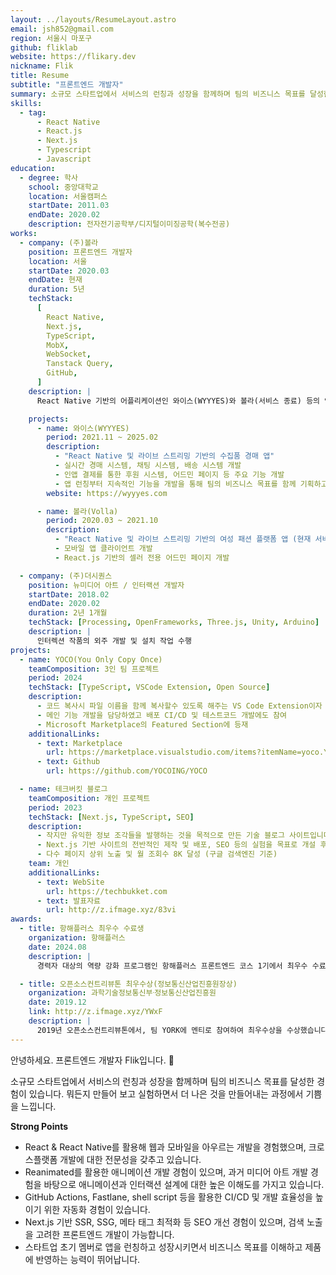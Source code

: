 ```yaml
---
layout: ../layouts/ResumeLayout.astro
email: jsh852@gmail.com
region: 서울시 마포구
github: fliklab
website: https://flikary.dev
nickname: Flik
title: Resume
subtitle: "프론트엔드 개발자"
summary: 소규모 스타트업에서 서비스의 런칭과 성장을 함께하며 팀의 비즈니스 목표를 달성한 경험이 있습니다. 뭐든지 만들어 보고 실험하면서 더 나은 것을 만들어내는 과정에서 기쁨을 느낍니다.
skills:
  - tag:
      - React Native
      - React.js
      - Next.js
      - Typescript
      - Javascript
education:
  - degree: 학사
    school: 중앙대학교
    location: 서울캠퍼스
    startDate: 2011.03
    endDate: 2020.02
    description: 전자전기공학부/디지털이미징공학(복수전공)
works:
  - company: (주)볼라
    position: 프론트엔드 개발자
    location: 서울
    startDate: 2020.03
    endDate: 현재
    duration: 5년
    techStack:
      [
        React Native,
        Next.js,
        TypeScript,
        MobX,
        WebSocket,
        Tanstack Query,
        GitHub,
      ]
    description: |
      React Native 기반의 어플리케이션인 와이스(WYYYES)와 볼라(서비스 종료) 등의 앱 프론트엔드 개발을 담당하였습니다. 팀 초기 멤버로 비즈니스 목표를 함께 달성해 왔습니다.

    projects:
      - name: 와이스(WYYYES)
        period: 2021.11 ~ 2025.02
        description:
          - "React Native 및 라이브 스트리밍 기반의 수집품 경매 앱"
          - 실시간 경매 시스템, 채팅 시스템, 배송 시스템 개발
          - 인앱 결제를 통한 후원 시스템, 어드민 페이지 등 주요 기능 개발
          - 앱 런칭부터 지속적인 기능을 개발을 통해 팀의 비즈니스 목표를 함께 기획하고 달성
        website: https://wyyyes.com

      - name: 볼라(Volla)
        period: 2020.03 ~ 2021.10
        description:
          - "React Native 및 라이브 스트리밍 기반의 여성 패션 플랫폼 앱 (현재 서비스 종료)"
          - 모바일 앱 클라이언트 개발
          - React.js 기반의 셀러 전용 어드민 페이지 개발

  - company: (주)더시퀀스
    position: 뉴미디어 아트 / 인터랙션 개발자
    startDate: 2018.02
    endDate: 2020.02
    duration: 2년 1개월
    techStack: [Processing, OpenFrameworks, Three.js, Unity, Arduino]
    description: |
      인터렉션 작품의 외주 개발 및 설치 작업 수행
projects:
  - name: YOCO(You Only Copy Once)
    teamComposition: 3인 팀 프로젝트
    period: 2024
    techStack: [TypeScript, VSCode Extension, Open Source]
    description:
      - 코드 복사시 파일 이름을 함께 복사할수 있도록 해주는 VS Code Extension이자 오픈소스 프로젝트입니다.
      - 메인 기능 개발을 담당하였고 배포 CI/CD 및 테스트코드 개발에도 참여
      - Microsoft Marketplace의 Featured Section에 등재
    additionalLinks:
      - text: Marketplace
        url: https://marketplace.visualstudio.com/items?itemName=yoco.YOCO
      - text: Github
        url: https://github.com/YOCOING/YOCO

  - name: 테크버킷 블로그
    teamComposition: 개인 프로젝트
    period: 2023
    techStack: [Next.js, TypeScript, SEO]
    description:
      - 작지만 유익한 정보 조각들을 발행하는 것을 목적으로 만든 기술 블로그 사이트입니다.
      - Next.js 기반 사이트의 전반적인 제작 및 배포, SEO 등의 실험을 목표로 개설 후 지속적으로 운영
      - 다수 페이지 상위 노출 및 월 조회수 8K 달성 (구글 검색엔진 기준)
    team: 개인
    additionalLinks:
      - text: WebSite
        url: https://techbukket.com
      - text: 발표자료
        url: http://z.ifmage.xyz/83vi
awards:
  - title: 항해플러스 최우수 수료생
    organization: 항해플러스
    date: 2024.08
    description: |
      경력자 대상의 역량 강화 프로그램인 항해플러스 프론트엔드 코스 1기에서 최우수 수료생 1인으로 선정되었습니다.

  - title: 오픈소스컨트리뷰톤 최우수상(정보통신산업진흥원장상)
    organization: 과학기술정보통신부ᐧ정보통신산업진흥원
    date: 2019.12
    link: http://z.ifmage.xyz/YWxF
    description: |
      2019년 오픈소스컨트리뷰톤에서, 팀 YORK에 멘티로 참여하여 최우수상을 수상했습니다. KERAS 튜토리얼 문서의 번역을 담당하였습니다.
---
```


안녕하세요. 프론트엔드 개발자 Flik입니다. 👋

소규모 스타트업에서 서비스의 런칭과 성장을 함께하며 팀의 비즈니스 목표를 달성한 경험이 있습니다.
뭐든지 만들어 보고 실험하면서 더 나은 것을 만들어내는 과정에서 기쁨을 느낍니다.

**Strong Points**

- React & React Native를 활용해 웹과 모바일을 아우르는 개발을 경험했으며, 크로스플랫폼 개발에 대한 전문성을 갖추고 있습니다.
- Reanimated를 활용한 애니메이션 개발 경험이 있으며, 과거 미디어 아트 개발 경험을 바탕으로 애니메이션과 인터랙션 설계에 대한 높은 이해도를 가지고 있습니다.
- GitHub Actions, Fastlane, shell script 등을 활용한 CI/CD 및 개발 효율성을 높이기 위한 자동화 경험이 있습니다.
- Next.js 기반 SSR, SSG, 메타 태그 최적화 등 SEO 개선 경험이 있으며, 검색 노출을 고려한 프론트엔드 개발이 가능합니다.
- 스타트업 초기 멤버로 앱을 런칭하고 성장시키면서 비즈니스 목표를 이해하고 제품에 반영하는 능력이 뛰어납니다.
